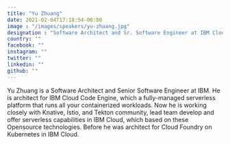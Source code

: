 ```yaml
---
title: "Yu Zhuang"
date: 2021-02-04T17:18:54-06:00
image : "/images/speakers/yu-zhuang.jpg"
designation : "Software Architect and Sr. Software Engineer at IBM Cloud"
country: ""
facebook: ""
instagram: ""
twitter: ""
linkedin: ""
github: ""
---
```


Yu Zhuang is a Software Architect and Senior Software Engineer at IBM. He is architect for IBM Cloud Code Engine, which a fully-managed serverless platform that runs all your containerized workloads. Now he is working closely with Knative, Istio, and Tekton community, lead team develop and offer serverless capabilities in IBM Cloud, which based on these Opensource technologies. Before he was architect for Cloud Foundry on Kubernetes in IBM Cloud.
